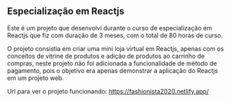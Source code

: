 ## Especialização em Reactjs

Este é um projeto que desenvolvi durante o curso de especialização em Reactjs que fiz com duração de 3 meses, com o total de 80 horas de curso.

O projeto consistia em criar uma mini loja virtual em Reactjs, apenas com os conceitos de vitrine de produtos e adição de produtos ao carrinho de compras, neste projeto não foi adicionada a funcionalidade de método de pagamento, pois o objetivo era apenas demonstrar a aplicação do Reactjs em um projeto web.

Url para ver o projeto funcionando: https://fashionista2020.netlify.app/
